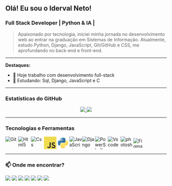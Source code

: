## Olá! Eu sou o Iderval Neto!
### Full Stack Developer | Python & IA | 

> Apaixonado por tecnologia, iniciei minha jornada no desenvolvimento web ao entrar na graduação em Sistemas de Informação. Atualmente, estudo Python, Django, JavaScript, Git/GitHub e CSS, me aprofundando no back-end e front-end.

---
**Destaques:**

- 🔭 Hoje trabalho com desenvolvimento full-stack
- 🌱 Estudando: Sql, Django, JavaScript e C

---
### Estatísticas do GitHub

  <div align="center">
  <a href="https://github.com/Jovinull">
    <img height="180em" src="https://github-readme-stats.vercel.app/api?username=N3TO0&show_icons=true&theme=tokyonight&include_all_commits=true&count_private=true"/>
    <img height="180em" src="https://github-readme-stats.vercel.app/api/top-langs/?username=N3TO0&layout=compact&langs_count=8&theme=tokyonight"/>
  </a>
</div>

---
### Tecnologias e Ferramentas

<div style="display: flex; align-items: center;">
  <img src="https://cdn.jsdelivr.net/gh/devicons/devicon@latest/icons/git/git-original.svg" alt="Git" width="40" height="40"/>      
  <img src="https://cdn.jsdelivr.net/gh/devicons/devicon@latest/icons/html5/html5-original.svg" alt="Html5" width="40" height="40"/>
  <img src="https://cdn.jsdelivr.net/gh/devicons/devicon@latest/icons/css3/css3-original.svg" alt="Css" width="40" height="40"/>
  <img src="https://raw.githubusercontent.com/devicons/devicon/master/icons/javascript/javascript-original.svg" alt="JavaScript" width="40" height="40"/>
  <img src="https://raw.githubusercontent.com/devicons/devicon/master/icons/python/python-original.svg" alt="Python" width="40" height="40"/> 
  <img src="https://cdn.jsdelivr.net/gh/devicons/devicon@latest/icons/c/c-original.svg" alt="JavaScript" width="40" height="40" />
  <img src="https://cdn.jsdelivr.net/gh/devicons/devicon@latest/icons/django/django-plain.svg" alt="Django" width="40" height="40"/>
  <i class="devicon-mysql-original" alt="Mysql" width="40" height="40"></i> 
  <img src="https://cdn.jsdelivr.net/gh/devicons/devicon@latest/icons/powershell/powershell-original.svg" alt="PowerShell" width="40" height="40" />
  <img src="https://cdn.jsdelivr.net/gh/devicons/devicon@latest/icons/vscode/vscode-original.svg" alt="Vscode" width="40" height="40" />
  <img src="https://cdn.jsdelivr.net/gh/devicons/devicon@latest/icons/photoshop/photoshop-original.svg" alt="photoshop" width="40" height="40" />        
  <img src="https://cdn.jsdelivr.net/gh/devicons/devicon@latest/icons/figma/figma-original.svg" alt="Figma" width="30" height="30"/>

          
          
          
          
          
</div>

---
### 📫 Onde me encontrar?

<div>
  <a href="https://www.youtube.com/@idervalneto3567"><img src="https://img.shields.io/badge/YouTube-FF0000?style=for-the-badge&logo=youtube&logoColor=white" target="_blank"></a>
  <a href="https://www.instagram.com/n3to_00/" target="_blank"><img src="https://img.shields.io/badge/-Instagram-%23E4405F?style=for-the-badge&logo=instagram&logoColor=white" target="_blank"></a>
 	<a href="https://www.twitch.tv/n3to_show" target="_blank"><img src="https://img.shields.io/badge/Twitch-9146FF?style=for-the-badge&logo=twitch&logoColor=white" target="_blank"></a>
 <a href="https://discord.gg/RWnDRFRn" target="_blank"><img src="https://img.shields.io/badge/Discord-7289DA?style=for-the-badge&logo=discord&logoColor=white" target="_blank"></a> 
  <a href="https://www.linkedin.com/in/iderval-neto/" target="_blank"><img src="https://img.shields.io/badge/-LinkedIn-%230077B5?style=for-the-badge&logo=linkedin&logoColor=white"></a>
  <a href="mailto:neto.dev.12@gmail.com" target="_blank"><img src="https://img.shields.io/badge/-Gmail-%23333?style=for-the-badge&logo=gmail&logoColor=white" target="_blank"></a>
  <a href="https://github.com/N3TO0" target="_blank"><img src="https://img.shields.io/badge/GitHub-%2312100E?style=for-the-badge&logo=github&logoColor=white"></a>
</div>
